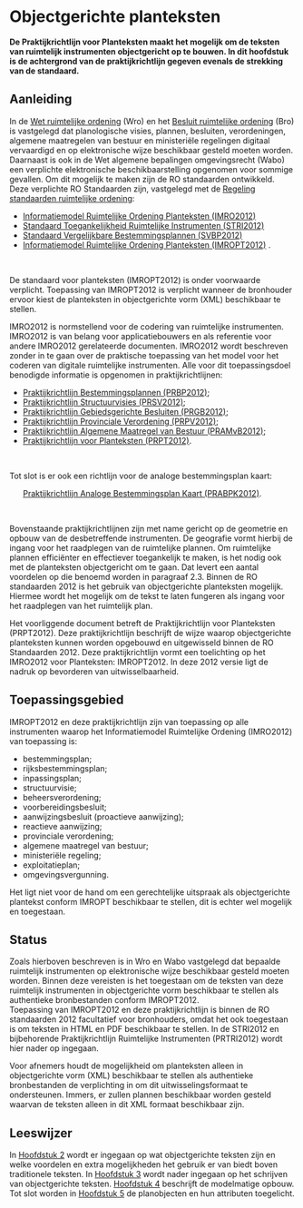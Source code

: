 # Objectgerichte planteksten
**De Praktijkrichtlijn voor Planteksten maakt het mogelijk om de teksten van
ruimtelijk instrumenten objectgericht op te bouwen. In dit hoofdstuk is de
achtergrond van de praktijkrichtlijn gegeven evenals de strekking van de
standaard.**

## Aanleiding
In de <a href='http://wetten.overheid.nl/BWBR0020449' target='_blank'>Wet ruimtelijke ordening</a> (Wro) en het <a href='http://wetten.overheid.nl/BWBR0023798' target='_blank'>Besluit ruimtelijke ordening</a> (Bro) is vastgelegd dat planologische visies,
plannen, besluiten, verordeningen, algemene maatregelen van bestuur en
ministeriële regelingen digitaal vervaardigd en op elektronische wijze
beschikbaar gesteld moeten worden. Daarnaast is ook in de Wet algemene
bepalingen omgevingsrecht (Wabo) een verplichte elektronische
beschikbaarstelling opgenomen voor sommige gevallen. Om dit mogelijk te maken
zijn de RO standaarden ontwikkeld. Deze verplichte RO Standaarden zijn, vastgelegd met de <a href='http://wetten.overheid.nl/BWBR0031829' target='_blank'>Regeling
standaarden ruimtelijke ordening</a>:

<ul><li><a href='https://docs.geostandaarden.nl/ro/imro' target='_blank'> Informatiemodel Ruimtelijke Ordening Planteksten (IMRO2012)</a> 
<li><a href='https://docs.geostandaarden.nl/ro/stri' target='_blank'>Standaard Toegankelijkheid Ruimtelijke Instrumenten (STRI2012)</a> 
<li><a href='https://docs.geostandaarden.nl/ro/svbp' target='_blank'>Standaard Vergelijkbare Bestemmingsplannen (SVBP2012)</a>
<li><a href='https://docs.geostandaarden.nl/ro/imropt' target='_blank'> Informatiemodel Ruimtelijke Ordening Planteksten (IMROPT2012)</a> .</li>
</ul>
<br/>

De standaard voor planteksten (IMROPT2012) is onder voorwaarde verplicht.
Toepassing van IMROPT2012 is verplicht wanneer de bronhouder ervoor kiest de
planteksten in objectgerichte vorm (XML) beschikbaar te stellen.

IMRO2012 is normstellend voor de codering van ruimtelijke instrumenten. IMRO2012
is van belang voor applicatiebouwers en als referentie voor andere IMRO2012
gerelateerde documenten. IMRO2012 wordt beschreven zonder in te gaan over de
praktische toepassing van het model voor het coderen van digitale ruimtelijke
instrumenten. Alle voor dit toepassingsdoel benodigde informatie is opgenomen in
praktijkrichtlijnen:  

<ul><li><a href='https://docs.geostandaarden.nl/ro/bp2012/' target='_blank'>Praktijkrichtlijn Bestemmingsplannen (PRBP2012)</a>;</li>
<li><a href='https://docs.geostandaarden.nl/ro/sv2012/' target='_blank'>Praktijkrichtlijn Structuurvisies (PRSV2012)</a>;</li>
<li><a href='https://docs.geostandaarden.nl/ro/gb2012/' target='_blank'>Praktijkrichtlijn Gebiedsgerichte Besluiten (PRGB2012)</a>;</li>
<li><a href='https://docs.geostandaarden.nl/ro/pv2012/' target='_blank'>Praktijkrichtlijn Provinciale Verordening (PRPV2012)</a>;</li>
<li><a href='https://docs.geostandaarden.nl/ro/amvb2012/' target='_blank'>Praktijkrichtlijn Algemene Maatregel van Bestuur (PRAMvB2012)</a>;</li>
<li><a href='https://docs.geostandaarden.nl/ro/pt2012/' target='_blank'>Praktijkrichtlijn voor Planteksten (PRPT2012)</a>.</li>
</ul><br/>

Tot slot is er ook een richtlijn voor de analoge bestemmingsplan kaart:  
<ul><a href='https://docs.geostandaarden.nl/ro/abpk2012/' target='_blank'>Praktijkrichtlijn Analoge Bestemmingsplan Kaart (PRABPK2012)</a>.
</ul><br/>

Bovenstaande praktijkrichtlijnen zijn met name gericht op de geometrie en opbouw
van de desbetreffende instrumenten. De geografie vormt hierbij de ingang voor
het raadplegen van de ruimtelijke plannen. Om ruimtelijke plannen efficiënter en
effectiever toegankelijk te maken, is het nodig ook met de planteksten
objectgericht om te gaan. Dat levert een aantal voordelen op die benoemd worden
in paragraaf 2.3. Binnen de RO standaarden 2012 is het gebruik van
objectgerichte planteksten mogelijk. Hiermee wordt het mogelijk om de tekst te
laten fungeren als ingang voor het raadplegen van het ruimtelijk plan.

Het voorliggende document betreft de Praktijkrichtlijn voor Planteksten
(PRPT2012). Deze praktijkrichtlijn beschrijft de wijze waarop objectgerichte
planteksten kunnen worden opgebouwd en uitgewisseld binnen de RO Standaarden 2012. Deze 
praktijkrichtlijn vormt een toelichting op het IMRO2012 voor Planteksten: IMROPT2012. 
In deze 2012 versie ligt de nadruk op bevorderen van uitwisselbaarheid.

## Toepassingsgebied
IMROPT2012 en deze praktijkrichtlijn zijn van toepassing op alle instrumenten
waarop het Informatiemodel Ruimtelijke Ordening (IMRO2012) van toepassing is:
-   bestemmingsplan;
-   rijksbestemmingsplan;
-   inpassingsplan;
-   structuurvisie;
-   beheersverordening;
-   voorbereidingsbesluit;
-   aanwijzingsbesluit (proactieve aanwijzing);
-   reactieve aanwijzing;
-   provinciale verordening;
-   algemene maatregel van bestuur;
-   ministeriële regeling;
-   exploitatieplan;
-   omgevingsvergunning.

Het ligt niet voor de hand om een gerechtelijke uitspraak als objectgerichte
plantekst conform IMROPT beschikbaar te stellen, dit is echter wel mogelijk en
toegestaan.  

## Status
Zoals hierboven beschreven is in Wro en Wabo vastgelegd dat bepaalde ruimtelijk
instrumenten op elektronische wijze beschikbaar gesteld moeten worden. Binnen
deze vereisten is het toegestaan om de teksten van deze ruimtelijk instrumenten
in objectgerichte vorm beschikbaar te stellen als authentieke bronbestanden
conform IMROPT2012.  
Toepassing van IMROPT2012 en deze praktijkrichtlijn is binnen de RO standaarden
2012 facultatief voor bronhouders, omdat het ook toegestaan is om teksten in
HTML en PDF beschikbaar te stellen. In de STRI2012 en bijbehorende
Praktijkrichtlijn Ruimtelijke Instrumenten (PRTRI2012) wordt hier nader op
ingegaan.

Voor afnemers houdt de mogelijkheid om planteksten alleen in objectgerichte vorm
(XML) beschikbaar te stellen als authentieke bronbestanden de verplichting in om
dit uitwisselingsformaat te ondersteunen. Immers, er zullen plannen beschikbaar
worden gesteld waarvan de teksten alleen in dit XML formaat beschikbaar zijn.

## Leeswijzer
In [Hoofdstuk 2](#H02) wordt er ingegaan op wat objectgerichte teksten zijn en welke
voordelen en extra mogelijkheden het gebruik er van biedt boven traditionele
teksten. In [Hoofdstuk 3](#H03) wordt nader ingegaan op het schrijven van objectgerichte
teksten. [Hoofdstuk 4](#H04) beschrijft de modelmatige opbouw. Tot slot worden in
[Hoofdstuk 5](#H05) de planobjecten en hun attributen toegelicht.

